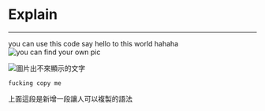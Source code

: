 # Explain
---
you can use this code say hello to this world
hahaha![you can find your own pic](https://images.unsplash.com/photo-1529778873920-4da4926a72c2?w=600&auto=format&fit=crop&q=60&ixlib=rb-4.0.3&ixid=M3wxMjA3fDB8MHxzZWFyY2h8Mnx8Y3V0ZSUyMGNhdHxlbnwwfHwwfHx8MA%3D%3D)

![圖片出不來顯示的文字](圖片連結)

```
fucking copy me
```
上面這段是新增一段讓人可以複製的語法
